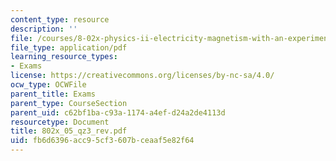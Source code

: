 ```yaml
---
content_type: resource
description: ''
file: /courses/8-02x-physics-ii-electricity-magnetism-with-an-experimental-focus-spring-2005/fb6d6396acc95cf3607bceaaf5e82f64_802x_05_qz3_rev.pdf
file_type: application/pdf
learning_resource_types:
- Exams
license: https://creativecommons.org/licenses/by-nc-sa/4.0/
ocw_type: OCWFile
parent_title: Exams
parent_type: CourseSection
parent_uid: c62bf1ba-c93a-1174-a4ef-d24a2de4113d
resourcetype: Document
title: 802x_05_qz3_rev.pdf
uid: fb6d6396-acc9-5cf3-607b-ceaaf5e82f64
---
```

